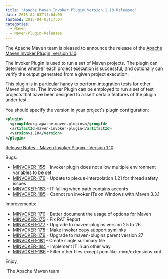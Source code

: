 ```yaml
---
title: "Apache Maven Invoker Plugin Version 1.10 Released"
date: 2015-04-03T17:04:00
lastmod: 2015-04-03T17:04
categories:
  - Maven
  - Maven-Plugin-Releases
---
```

The Apache Maven team is pleased to announce the release of the 
[Apache Maven Invoker Plugin, version 1.10](http://maven.apache.org/plugins/maven-invoker-plugin/).

The Invoker Plugin is used to run a set of Maven projects. The plugin can
determine whether each project execution is successful, and optionally can
verify the output generated from a given project execution.

This plugin is in particular handy to perform integration tests for other Maven
plugins. The Invoker Plugin can be employed to run a set of test projects that
have been designed to assert certain features of the plugin under test.

You should specify the version in your project's plugin configuration:

```xml
<plugin>
  <groupId>org.apache.maven.plugins</groupId>
  <artifactId>maven-invoker-plugin</artifactId>
  <version>1.10</version>
</plugin>
```
<!-- more -->

[Release Notes - Maven Invoker Plugin - Version 1.10](http://jira.codehaus.org/secure/ReleaseNote.jspa?projectId=11441&version=20479)

Bugs:

 * [MINVOKER-155](https://issues.apache.org/jira/browse/MINVOKER-155) - Invoker plugin does not allow multiple environment variables to be set
 * [MINVOKER-176](https://issues.apache.org/jira/browse/MINVOKER-176) - Update to plexus-interpolation 1.21 for thread safety issues
 * [MINVOKER-183](https://issues.apache.org/jira/browse/MINVOKER-183) - IT failing when path contains accents
 * [MINVOKER-185](https://issues.apache.org/jira/browse/MINVOKER-185) - Cannot run invoker ITs on Windows with Maven 3.3.1

Improvements:

 * [MINVOKER-170](https://issues.apache.org/jira/browse/MINVOKER-170) - Better document the usage of options for Maven
 * [MINVOKER-175](https://issues.apache.org/jira/browse/MINVOKER-175) - Fix RAT Report
 * [MINVOKER-177](https://issues.apache.org/jira/browse/MINVOKER-177) - Upgrade to maven-plugins version 25 to 26
 * [MINVOKER-178](https://issues.apache.org/jira/browse/MINVOKER-178) - Make invoker copy support symlinks
 * [MINVOKER-179](https://issues.apache.org/jira/browse/MINVOKER-179) - Upgrade to maven-plugins parent version 27
 * [MINVOKER-181](https://issues.apache.org/jira/browse/MINVOKER-181) - Create single summary file
 * [MINVOKER-184](https://issues.apache.org/jira/browse/MINVOKER-184) - Implement IT in an other way.
 * [MINVOKER-186](https://issues.apache.org/jira/browse/MINVOKER-186) - Filter other files except pom like .mvn/extensions.xml

Enjoy,

-The Apache Maven team
